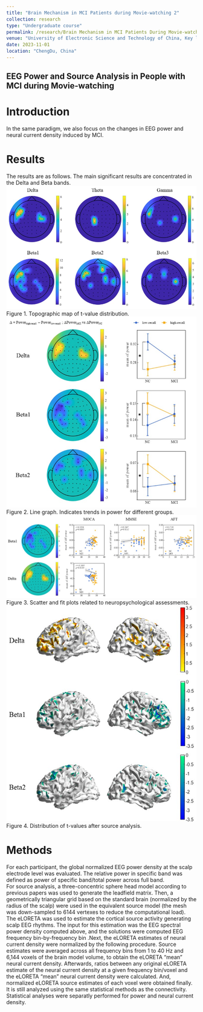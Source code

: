 ```yaml
---
title: "Brain Mechanism in MCI Patients during Movie-watching 2"
collection: research
type: "Undergraduate course"
permalink: /research/Brain Mechanism in MCI Patients During Movie-watching 2
venue: "University of Electronic Science and Technology of China, Key laboratory for Neuroinformation of Ministry of Education"
date: 2023-11-01
location: "ChengDu, China"
---
```


EEG Power and Source Analysis in People with MCI during Movie-watching
------

Introduction
======
In the same paradigm, we also focus on the changes in EEG power and neural current density induced by MCI.

Results
======
The results are as follows. The main significant results are concentrated in the Delta and Beta bands. <br>
![Figure 1. Topographic map of t-value distribution](/images/fig1-power.jpg)
Figure 1. Topographic map of t-value distribution. <br>
![Figure 2. Line graph](/images/fig2.jpg)
Figure 2. Line graph. Indicates trends in power for different groups. <br>
![Figure 3. Scatter and fit plots](/images/fig3.jpg)
Figure 3. Scatter and fit plots related to neuropsychological assessments. <br>
![Figure 4. Connection strength matrix](/images/fig4.jpg)
Figure 4. Distribution of t-values after source analysis.

Methods
======
For each participant, the global normalized EEG power density at the scalp electrode level was evaluated. The relative power in specific band was defined as power of specific band/total power across full band. <br>
For source analysis, a three-concentric sphere head model according to previous papers was used to generate the leadfield matrix. Then, a geometrically triangular grid based on the standard brain (normalized by the radius of the scalp) were used in the equivalent source model (the mesh was down-sampled to 6144 vertexes to reduce the computational load). <br>
The eLORETA was used to estimate the cortical source activity generating scalp EEG rhythms. The input for this estimation was the EEG spectral power density computed above, and the solutions were computed EEG frequency bin-by-frequency bin .Next, the eLORETA estimates of neural current density were normalized by the following procedure. Source estimates were averaged across all frequency bins from 1 to 40 Hz and 6,144 voxels of the brain model volume, to obtain the eLORETA “mean” neural current density. Afterwards, ratios between any original eLORETA estimate of the neural current density at a given frequency bin/voxel and the eLORETA “mean” neural current density were calculated. And, normalized eLORETA source estimates of each voxel were obtained finally. <br>
It is still analyzed using the same statistical methods as the connectivity. Statistical analyses were separatly performed for power and neural current density.
